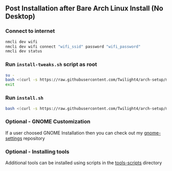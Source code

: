 ## Post Installation after Bare Arch Linux Install (No Desktop)
### Connect to internet
```bash
nmcli dev wifi
nmcli dev wifi connect "wifi_ssid" password "wifi_password"
nmcli dev status
```

### Run `install-tweaks.sh` script as root
```bash
su -
bash <(curl -s https://raw.githubusercontent.com/Twilight4/arch-setup/main/install-tweaks.sh)
exit
```

### Run `install.sh`
```bash
bash <(curl -s https://raw.githubusercontent.com/Twilight4/arch-setup/main/install-tweaks.sh)
```
### Optional - GNOME Customization
If a user choosed GNOME Installation then you can check out my [gnome-settings](https://github.com/Twilight4/gnome-settings/) repository

### Optional - Installing tools
Additional tools can be installed using scripts in the [tools-scripts](https://github.com/Twilight4/arch-setup/tree/main/tools-scripts) directory
